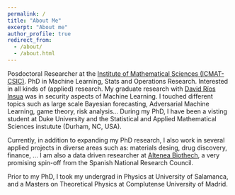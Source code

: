```yaml
---
permalink: /
title: "About Me"
excerpt: "About me"
author_profile: true
redirect_from:
  - /about/
  - /about.html
---
```


Posdoctoral Researcher at the [Institute of Mathematical Sciences (ICMAT-CSIC)](https://www.icmat.es/es).
PhD in Machine Learning, Stats and Operations Research. Interested in all kinds of (applied) research.
My graduate research with [David Ríos Insua](https://www.icmat.es/drios) was in
security aspects of Machine Learning. I touched different topics such as
large scale Bayesian forecasting, Adversarial Machine Learning, game theory,
risk analysis... During my PhD, I have been a visting student at Duke University and the
Statistical and Applied Mathematical Sciences instutute (Durham, NC, USA).

Currently, in addition to expanding my PhD research, I also work in several applied projects in diverse areas such as:
materials desing, drug discovery, finance, ...
I am also a data driven researcher at [AItenea Biothech](https://aitenea.com/), a very promising
spin-off from the Spanish National Research Council.

Prior to my PhD, I took my undergrad in Physics at University of Salamanca,
and a Masters on Theoretical Physics at Complutense University of Madrid.
